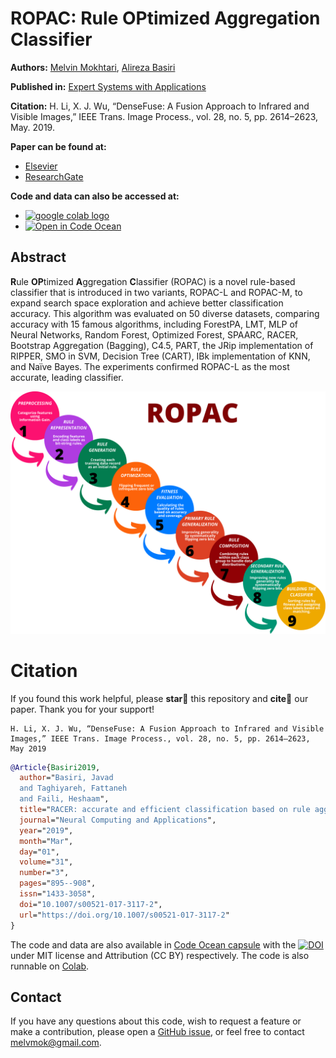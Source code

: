 # ROPAC: **R**ule **OP**timized **A**ggregation **C**lassifier

**Authors:** [Melvin Mokhtari](https://melmo.ir/), [Alireza Basiri](https://basiri.iut.ac.ir/)

**Published in:** [Expert Systems with Applications](https://www.sciencedirect.com/journal/expert-systems-with-applications)

**Citation:** H. Li, X. J. Wu, “DenseFuse: A Fusion Approach to Infrared and Visible Images,” IEEE Trans. Image Process., vol. 28, no. 5, pp. 2614–2623, May. 2019.

**Paper can be found at:**
- [Elsevier]()
- [ResearchGate]()

**Code and data can also be accessed at:**
- <a href="https://colab.research.google.com/drive/1KrBPTdyYXqQqEslnS5UJ1oKho8sDfODJ?usp=sharing"><img src="https://colab.research.google.com/assets/colab-badge.svg" alt="google colab logo"></a>
- [![Open in Code Ocean](https://codeocean.com/codeocean-assets/badge/open-in-code-ocean.svg)](https://codeocean.com/capsule/2356040/tree)

## Abstract
**R**ule **OP**timized **A**ggregation **C**lassifier (ROPAC) is a novel rule-based classifier that is introduced in two variants, ROPAC-L and ROPAC-M, to expand search space exploration and achieve better classification accuracy. This algorithm was evaluated on 50 diverse datasets, comparing accuracy with 15 famous algorithms, including ForestPA, LMT, MLP of Neural Networks, Random Forest, Optimized Forest, SPAARC, RACER, Bootstrap Aggregation (Bagging), C4.5, PART, the JRip implementation of RIPPER, SMO in SVM, Decision Tree (CART), IBk implementation of KNN, and Naïve Bayes. The experiments confirmed ROPAC-L as the most accurate, leading classifier.

![](https://github.com/MelvinMo/ROPAC-Rule-OPtimized-Aggregation-Classifier/blob/main/ROPAC_FlowDiagram.png)

# Citation
If you found this work helpful, please **star🌟** this repository and **cite📑** our paper. Thank you for your support!

```APA style
H. Li, X. J. Wu, “DenseFuse: A Fusion Approach to Infrared and Visible Images,” IEEE Trans. Image Process., vol. 28, no. 5, pp. 2614–2623, May 2019
```

```bibtex
@Article{Basiri2019,
  author="Basiri, Javad
  and Taghiyareh, Fattaneh
  and Faili, Heshaam",
  title="RACER: accurate and efficient classification based on rule aggregation approach",
  journal="Neural Computing and Applications",
  year="2019",
  month="Mar",
  day="01",
  volume="31",
  number="3",
  pages="895--908",
  issn="1433-3058",
  doi="10.1007/s00521-017-3117-2",
  url="https://doi.org/10.1007/s00521-017-3117-2"
}
```

The code and data are also available in [Code Ocean capsule](https://codeocean.com/capsule/2356040/tree) with the [![DOI](https://img.shields.io/badge/DOI-10.24433/CO.7399708.v2-blue)](https://doi.org/10.24433/CO.7399708.v2) under MIT license and Attribution (CC BY) respectively. The code is also runnable on [Colab](https://colab.research.google.com/drive/1KrBPTdyYXqQqEslnS5UJ1oKho8sDfODJ?usp=sharing).

## Contact
If you have any questions about this code, wish to request a feature or make a contribution, please open a [GitHub issue](https://github.com/MelvinMo/ROPAC-Rule-OPtimized-Aggregation-Classifier/issues), or feel free to contact [melvmok@gmail.com](mailto:melvmok@gmail.com).
